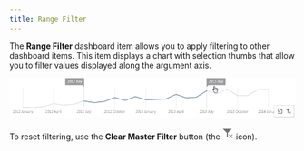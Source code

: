 ```yaml
---
title: Range Filter
---
```

The **Range Filter** dashboard item allows you to apply filtering to other dashboard items. This item displays a chart with selection thumbs that allow you to filter values displayed along the argument axis.

![RangeFilter_Web](../../../images/Img22522.png)

To reset filtering, use the **Clear Master Filter** button (the ![WebViewer_ClearMasterFilterIcon](../../../images/Img22461.png) icon).